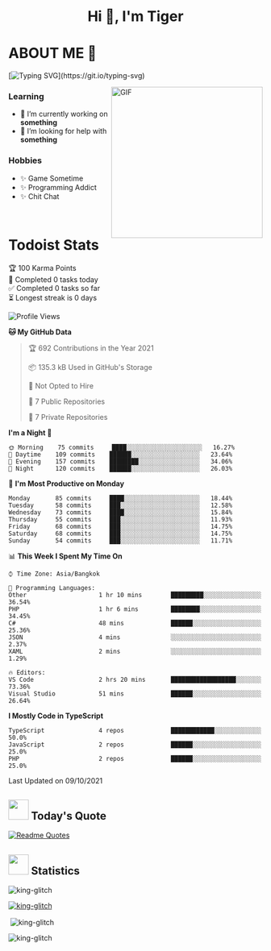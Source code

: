 <h1 align="center">Hi 👋, I'm Tiger</h1>




# ABOUT ME 💬

[![Typing SVG](https://readme-typing-svg.herokuapp.com?color=22F771&vCenter=true&lines=A+perssionate+developer+from+nowhere.)](https://git.io/typing-svg)

<img hight="200px" width="300px" alt="GIF" align="right" src="https://media.giphy.com/media/LmNwrBhejkK9EFP504/giphy.gif">

### Learning
- 🔭 I’m currently working on **something**
- 🤝 I’m looking for help with **something**

### Hobbies
- ✨ Game Sometime
- ✨ Programming Addict
- ✨ Chit Chat

</br>


# Todoist Stats

<!-- TODO-IST:START -->
🏆  100 Karma Points           
🌸  Completed 0 tasks today           
✅  Completed 0 tasks so far           
⏳  Longest streak is 0 days
<!-- TODO-IST:END -->

<!--START_SECTION:waka-->
![Profile Views](http://img.shields.io/badge/Profile%20Views-0-blue)

**🐱 My GitHub Data** 

> 🏆 692 Contributions in the Year 2021
 > 
> 📦 135.3 kB Used in GitHub's Storage 
 > 
> 🚫 Not Opted to Hire
 > 
> 📜 7 Public Repositories 
 > 
> 🔑 7 Private Repositories  
 > 
**I'm a Night 🦉** 

```text
🌞 Morning    75 commits     ████░░░░░░░░░░░░░░░░░░░░░   16.27% 
🌆 Daytime    109 commits    ██████░░░░░░░░░░░░░░░░░░░   23.64% 
🌃 Evening    157 commits    ████████░░░░░░░░░░░░░░░░░   34.06% 
🌙 Night      120 commits    ██████░░░░░░░░░░░░░░░░░░░   26.03%

```
📅 **I'm Most Productive on Monday** 

```text
Monday       85 commits     ████░░░░░░░░░░░░░░░░░░░░░   18.44% 
Tuesday      58 commits     ███░░░░░░░░░░░░░░░░░░░░░░   12.58% 
Wednesday    73 commits     ████░░░░░░░░░░░░░░░░░░░░░   15.84% 
Thursday     55 commits     ███░░░░░░░░░░░░░░░░░░░░░░   11.93% 
Friday       68 commits     ███░░░░░░░░░░░░░░░░░░░░░░   14.75% 
Saturday     68 commits     ███░░░░░░░░░░░░░░░░░░░░░░   14.75% 
Sunday       54 commits     ███░░░░░░░░░░░░░░░░░░░░░░   11.71%

```


📊 **This Week I Spent My Time On** 

```text
⌚︎ Time Zone: Asia/Bangkok

💬 Programming Languages: 
Other                    1 hr 10 mins        █████████░░░░░░░░░░░░░░░░   36.54% 
PHP                      1 hr 6 mins         ████████░░░░░░░░░░░░░░░░░   34.45% 
C#                       48 mins             ██████░░░░░░░░░░░░░░░░░░░   25.36% 
JSON                     4 mins              ░░░░░░░░░░░░░░░░░░░░░░░░░   2.37% 
XAML                     2 mins              ░░░░░░░░░░░░░░░░░░░░░░░░░   1.29%

🔥 Editors: 
VS Code                  2 hrs 20 mins       ██████████████████░░░░░░░   73.36% 
Visual Studio            51 mins             ██████░░░░░░░░░░░░░░░░░░░   26.64%

```

**I Mostly Code in TypeScript** 

```text
TypeScript               4 repos             ████████████░░░░░░░░░░░░░   50.0% 
JavaScript               2 repos             ██████░░░░░░░░░░░░░░░░░░░   25.0% 
PHP                      2 repos             ██████░░░░░░░░░░░░░░░░░░░   25.0%

```



 Last Updated on 09/10/2021
<!--END_SECTION:waka-->


## <img height="40" src="https://raw.githubusercontent.com/innng/innng/master/assets/kyubey.gif"/> Today's Quote

[![Readme Quotes](https://quotes-github-readme.vercel.app/api?type=horizontal)](https://github.com/piyushsuthar/github-readme-quotes)

## <img height="40" src="https://raw.githubusercontent.com/innng/innng/master/assets/kyubey.gif"/> Statistics

<p align="left"> <img src="https://komarev.com/ghpvc/?username=king-glitch&label=Profile%20views&color=0e75b6&style=flat" alt="king-glitch" /> </p>

<p align="left"> <a href="https://github.com/ryo-ma/github-profile-trophy"><img src="https://github-profile-trophy.vercel.app/?username=king-glitch" alt="king-glitch" /></a> </p>

<p>&nbsp;<img align="center" src="https://github-readme-stats.vercel.app/api?username=king-glitch&show_icons=true&locale=en" alt="king-glitch" /></p>

<p><img align="center" src="https://github-readme-streak-stats.herokuapp.com/?user=king-glitch&" alt="king-glitch" /></p>
